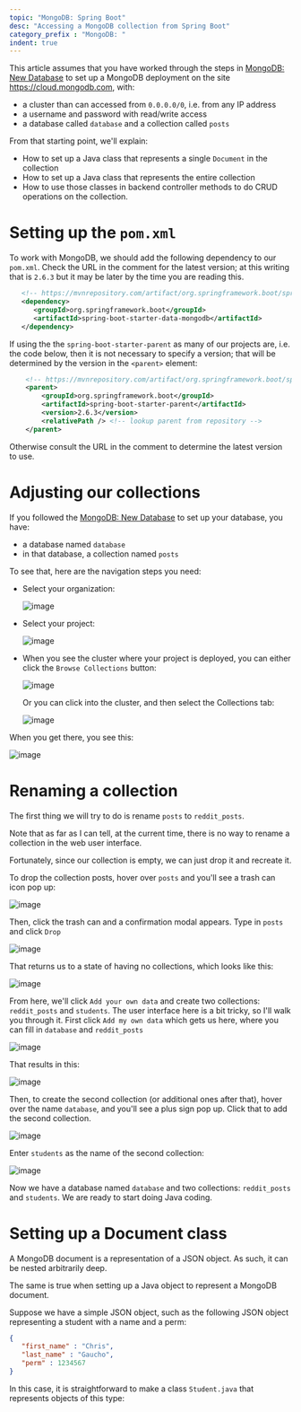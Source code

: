 ```yaml
---
topic: "MongoDB: Spring Boot"
desc: "Accessing a MongoDB collection from Spring Boot"
category_prefix	: "MongoDB: "
indent: true
---
```


This article assumes that you have worked through the steps in [MongoDB: New Database](https://ucsb-cs156.github.io/topics/mongodb_new_database/) to 
set up a MongoDB deployment on the site <https://cloud.mongodb.com>, with:

* a cluster than can accessed from `0.0.0.0/0`, i.e. from any IP address
* a username and password with read/write access
* a database called `database` and a collection called `posts`

From that starting point, we'll explain:

* How to set up a Java class that represents a single `Document` in the  collection
* How to set up a Java class that represents the entire collection
* How to use those classes in backend controller methods to do CRUD operations on the collection.


# Setting up the `pom.xml`

To work with MongoDB, we should add the following dependency to our `pom.xml`.  Check the URL in the comment for the latest version; at this writing
that is `2.6.3` but it may be later by the time you are reading this.

```xml
   <!-- https://mvnrepository.com/artifact/org.springframework.boot/spring-boot-starter-data-mongodb -->
   <dependency>
      <groupId>org.springframework.boot</groupId>
      <artifactId>spring-boot-starter-data-mongodb</artifactId>
   </dependency>
```

If using the the `spring-boot-starter-parent` as many of our projects are, i.e. the code below, then it is not necessary to specify a version; that will 
be determined by the version in the `<parent>` element:

```xml
    <!-- https://mvnrepository.com/artifact/org.springframework.boot/spring-boot-starter-parent -->
    <parent>
        <groupId>org.springframework.boot</groupId>
        <artifactId>spring-boot-starter-parent</artifactId>
        <version>2.6.3</version>
        <relativePath /> <!-- lookup parent from repository -->
    </parent>
```

Otherwise consult the URL in the comment to determine the latest version to use.

# Adjusting our collections

If you followed the  [MongoDB: New Database](https://ucsb-cs156.github.io/topics/mongodb_new_database/)  to set up your database, you
have:
* a database named `database`
* in that database, a collection named `posts`

To see that, here are the navigation steps you need:
* Select your organization:

  ![image](https://user-images.githubusercontent.com/1119017/152418744-43db11db-8d17-43ca-ad1d-a4feda301e73.png)

* Select your project:

  ![image](https://user-images.githubusercontent.com/1119017/152418808-cc834de9-d9ae-4cc7-8292-2875cbf802c7.png)
  
* When you see the cluster where your project is deployed, you can either click the `Browse Collections` button:

  ![image](https://user-images.githubusercontent.com/1119017/152418932-ee46623d-179b-4095-913a-5e62ce528552.png)

  Or you can click into the cluster, and then select the Collections tab:
  
  ![image](https://user-images.githubusercontent.com/1119017/152419023-81067c84-08ac-49e4-af44-0ef78efb46e3.png)

When you get there, you see this:

![image](https://user-images.githubusercontent.com/1119017/152419327-0d354c2f-68e2-4792-ad44-c39c5efa1a52.png)

# Renaming a collection

The first thing we will try to do is rename `posts` to `reddit_posts`.

Note that as far as I can tell, at the current time, there is no way to rename a collection in the web user interface.

Fortunately, since our collection is empty, we can just drop it and recreate it.  

To drop the collection posts, hover over `posts` and you'll see a trash can icon pop up:

![image](https://user-images.githubusercontent.com/1119017/152419662-632e4ca0-6b5b-4294-bef7-e9947b1ffe64.png)


Then, click the trash can and a confirmation modal appears. Type in `posts` and click `Drop`

![image](https://user-images.githubusercontent.com/1119017/152419763-ef4a07a5-20c1-4c4e-bd8d-1dc8195686ab.png)

That returns us to a state of having no collections, which looks like this:

![image](https://user-images.githubusercontent.com/1119017/152419854-6840051e-c57c-4d39-b4e2-1b5b2095a7e8.png)

From here, we'll click `Add your own data` and create two collections: `reddit_posts` and `students`. The user interface
here is a bit tricky, so I'll walk you through it.  First click `Add my own data` which gets us here, where you can fill in `database` and `reddit_posts`

![image](https://user-images.githubusercontent.com/1119017/152420104-e0d5bf9f-453c-494b-bd10-cba019e2b96f.png)

That results in this:

![image](https://user-images.githubusercontent.com/1119017/152420205-571cb9ce-01e8-493b-90c0-cc465628a5b3.png)


Then, to create the second collection (or additional ones after that), hover over the name `database`, and you'll see a plus sign pop up.  Click that to 
add the second collection.

![image](https://user-images.githubusercontent.com/1119017/152420224-7dd408c0-ef0f-421a-bc19-4c4a7f31e532.png)

Enter `students` as the name of the second collection:

![image](https://user-images.githubusercontent.com/1119017/152420283-cab197bd-d759-4b9a-9b3b-b07d796f49e3.png)

Now we have a database named `database` and two collections: `reddit_posts` and `students`.  We are ready to start doing Java coding.


# Setting up a Document class

A MongoDB document is a representation of a JSON object.  As such, it can be nested arbitrarily deep.

The same is true when setting up a Java object to represent a MongoDB document. 

Suppose we have a simple JSON object, such as the following JSON object representing a student with a name and a perm:

```json
{
   "first_name" : "Chris",
   "last_name" : "Gaucho",
   "perm" : 1234567
}
```

In this case, it is straightforward to make a class `Student.java` that represents objects of this type:

```

```
